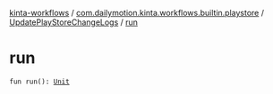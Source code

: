[kinta-workflows](../../index.md) / [com.dailymotion.kinta.workflows.builtin.playstore](../index.md) / [UpdatePlayStoreChangeLogs](index.md) / [run](./run.md)

# run

`fun run(): `[`Unit`](https://kotlinlang.org/api/latest/jvm/stdlib/kotlin/-unit/index.html)